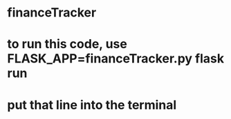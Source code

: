 # financeTracker
# to run this code, use FLASK_APP=financeTracker.py flask run
# put that line into the terminal
